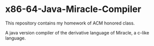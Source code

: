 # x86-64-Java-Miracle-Compiler
This repository contains my homework of ACM honored class.

A java version compiler of the derivative language of Miracle, a c-like language.
